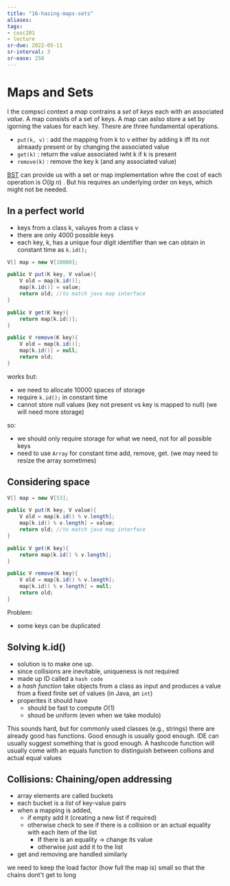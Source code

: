 ```yaml
---
title: "16-hasing-maps-sets"
aliases: 
tags: 
- cosc201
- lecture
sr-due: 2022-05-11
sr-interval: 3
sr-ease: 250
---
```


# Maps and Sets
I the compsci context a *map* contrains a *set* of *keys* each with an associated *value*. A map consists of a set of keys. A map can aslso store a set by igorning the values for each key. Thesre are three fundamental operations.
- `put(k, v)` : add the mapping from k to v either by adding k iff its not alreaady present or by changing the associated value
- `get(k)` : return the value associated iwht k if k is present
- `remove(k)` : remove the key k (and any associated value)

[BST](notes/binary-search-tree.md) can provide us with a set or map implementation whre the cost of each operation is $O(lg\ n)$ . But his requires an underlying order on keys, which might not be needed.

## In a perfect world
- keys from a class k, valuyes from a class v
- there are only 4000 possible keys
- each key, k, has a unique four digit identifier than we can obtain in constant time as `k.id();`

```java
V[] map = new V[10000];

public V put(K key, V value){
	V old = map[k.id()];
	map[k.id()] = value;
	return old; //to match java map interface
}

public V get(K key){
	return map[k.id()];
}

public V remove(K key){
	V old = map[k.id()];
	map[k.id()] = null;
	return old;
}
```

works but:
- we need to allocate 10000 spaces of storage
- require `k.id();` in  constant time
- cannot store null values (key not present vs key is mapped to null) (we will need more storage)

so:
- we should only require storage for what we need, not for all possible keys
- need to use `Array` for constant time add, remove, get. (we may need to resize the array sometimes)

## Considering space 
```java
V[] map = new V[53];

public V put(K key, V value){
	V old = map[k.id() % v.length];
	map[k.id() % v.length] = value;
	return old; //to match java map interface
}

public V get(K key){
	return map[k.id() % v.length];
}

public V remove(K key){
	V old = map[k.id() % v.length];
	map[k.id() % v.length] = null;
	return old;
}

```

Problem:
- some keys can be duplicated

## Solving k.id()
- solution is to make one up.
- since collisions are inevitable, uniqueness is not required
-  made up ID called a `hash code`
- a *hash function* take objects from a class as input and produces a value from a fixed finite set of values (in Java, an `int`)
- properites it should have
	- should be fast to compute $O(1)$
	- shoud be uniform (even when we take modulo)

This sounds hard, but for commonly used classes (e.g., strings) there are already good has functions. Good enough is usually good enough. IDE can usually suggest something that is good enough. A hashcode function will usually come with an equals function to distinguish between collions and actual equal values


## Collisions: Chaining/open addressing
- array elements are called buckets
- each bucket is a *list* of key-value pairs
- when a mapping is added, 
	- if empty add it (creating a new list if required)
	- otherwise check to see if there is a collision or an actual equality with each item of the list
		- If there is an equality -> change its value
		- otherwise just add it to the list
- get and removing are handled similarly

we need to keep the load factor (how full the map is) small so that the chains dont't get to long 